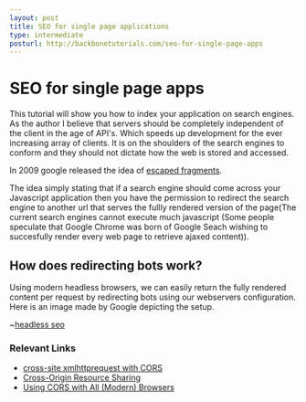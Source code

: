 ```yaml
---
layout: post
title: SEO for single page applications
type: intermediate
posturl: http://backbonetutorials.com/seo-for-single-page-apps
---
```


# SEO for single page apps

This tutorial will show you how to index your application on search engines.   As the author I believe that servers should be completely independent of the client in the age of API's.  Which speeds up development for the ever increasing array of clients.   It is on the shoulders of the search engines to conform and they should not dictate how the web is stored and accessed.

In 2009 google released the idea of [escaped fragments](http://googlewebmastercentral.blogspot.com.au/2009/10/proposal-for-making-ajax-crawlable.html).   

The idea simply stating that if a search engine should come across your Javascript application then you have the permission to redirect the search engine to another url that serves the fullly rendered version of the page(The current search engines cannot execute much javascript (Some people speculate that Google Chrome was born of Google Seach wishing to succesfully render every web page to retrieve ajaxed content)).

## How does redirecting bots work?

Using modern headless browsers, we can easily return the fully rendered content per request by redirecting bots using our webservers configuration.   Here is an image made by Google depicting the setup.

~[headless seo](http://acris.googlecode.com/svn/wiki/images/seo_google_crawlability.png)



### Relevant Links

* [cross-site xmlhttprequest with CORS](http://hacks.mozilla.org/2009/07/cross-site-xmlhttprequest-with-cors/)
* [Cross-Origin Resource Sharing](http://www.w3.org/TR/cors/)
* [Using CORS with All (Modern) Browsers](http://www.kendoui.com/blogs/teamblog/posts/11-10-04/using_cors_with_all_modern_browsers.aspx)
